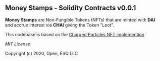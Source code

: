 ## Money Stamps - Solidity Contracts v0.0.1

**Money Stamps** are Non-Fungible Tokens (NFTs) that are minted with **DAI** and accrue interest via **CHAI** 
giving the Token "Loot". 

This codebase is based on the [Charged Particles NFT implemention](https://github.com/robsecord/ChargedParticlesEth).

_MIT License_

Copyright (c) 2020, Open, ESQ LLC
